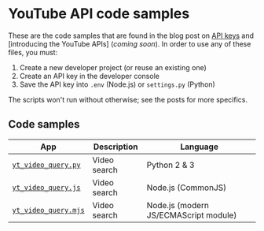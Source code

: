 # YouTube API code samples

These are the code samples that are found in the blog post on [API keys](https://dev.to/googleworkspace/getting-started-using-google-apis-api-keys-part-2-38i6) and [introducing the YouTube APIs] (_coming soon_). In order to use any of these files, you must:

1. Create a new developer project (or reuse an existing one)
1. Create an API key in the developer console
1. Save the API key into `.env` (Node.js) or `settings.py` (Python)

The scripts won't run without otherwise; see the posts for more specifics.


## Code samples
App | Description | Language
--- | --- | ---
[`yt_video_query.py`](/youtube/yt_video_query.py) | Video search | Python 2 & 3
[`yt_video_query.js`](/youtube/yt_video_query.js) | Video search | Node.js (CommonJS)
[`yt_video_query.mjs`](/youtube/yt_video_query.mjs) | Video search | Node.js (modern JS/ECMAScript module)
